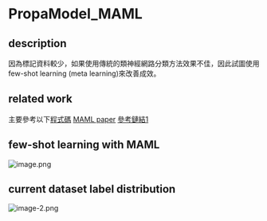 # PropaModel_MAML
## description
因為標記資料較少，如果使用傳統的類神經網路分類方法效果不佳，因此試圖使用few-shot learning (meta learning)來改善成效。
## related work
主要參考以下[程式碼](https://colab.research.google.com/github/mari-linhares/tensorflow-maml/blob/master/maml.ipynb#scrollTo=9_OOYo7NB2aI)
[MAML paper](https://arxiv.org/pdf/1703.03400.pdf)
[參考鏈結1](https://zhuanlan.zhihu.com/p/57864886)
## few-shot learning with MAML
![image.png](attachment:image.png)
## current dataset label distribution
![image-2.png](attachment:image-2.png)
